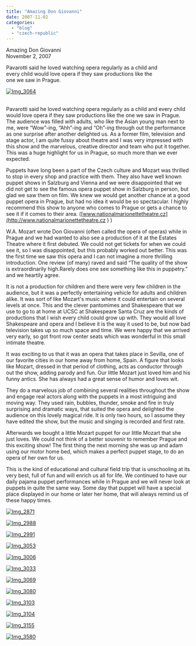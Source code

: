 ```yaml
---
title: "Amazing Don Giovanni"
date: 2007-11-02
categories: 
  - "blog"
  - "czech-republic"
---
```


Amazing Don Giovanni  
November 2, 2007

Pavarotti said he loved watching opera regularly as a child and  
every child would love opera if they saw productions like the  
one we saw in Prague.

<!--more-->

[![Img_3064](https://pub-ac94b3f306b24c0dba4238943c97f2e1.r2.dev/soultravelers3/images/2008/02/24/img_3064.png "Img_3064")](https://pub-ac94b3f306b24c0dba4238943c97f2e1.r2.dev/photos/uncategorized/2008/02/24/img_3064.png)

[  
](https://pub-ac94b3f306b24c0dba4238943c97f2e1.r2.dev/photos/uncategorized/2008/02/24/img_2871.png)Pavarotti said he loved watching opera regularly as a child and every child would love opera if they saw productions like the one we saw in Prague. The audience was filled with adults, who like the Asian young man next to me, were “Wow”-ing, “Ahh”-ing and “Oh”-ing through out the performance as one surprise after another delighted us. As a former film, television and stage actor, I am quite fussy about theatre and I was very impressed with this show and the marvelous, creative director and team who put it together. This was a huge highlight for us in Prague, so much more than we ever expected.

Puppets have long been a part of the Czech culture and Mozart was thrilled to stop in every shop and practice with them. They also have well known puppet shows in Salzburg and Vienna and we were disappointed that we did not get to see the famous opera puppet show in Salzburg in person, but glad we saw them on film. We knew we would get another chance at a good puppet opera in Prague, but had no idea it would be so spectacular. I highly recommend this show to anyone who comes to Prague or gets a chance to see it if it comes to their area. ([www.nationalmarionettetheatre.cz](http://www.nationalmarionettetheatre.cz ) )

W.A. Mozart wrote Don Giovanni (often called the opera of operas) while in Prague and we had wanted to also see a production of it at the Estates Theatre where it first debuted. We could not get tickets for when we could see it, so I was disappointed, but this probably worked out better. This was the first time we saw this opera and I can not imagine a more thrilling introduction. One review (of many) raved and said “The quality of the show is extraordinarily high.Rarely does one see something like this in puppetry.” and we heartily agree.

It is not a production for children and there were very few children in the audience, but it was a perfectly entertaining vehicle for adults and children alike. It was sort of like Mozart's music where it could entertain on several levels at once. This and the clever pantomimes and Shakespeare that we use to go to at home at UCSC at Shakespeare Santa Cruz are the kinds of productions that I wish every child could grow up with. They would all love Shakespeare and opera and I believe it is the way it used to be, but now bad television takes up so much space and time. We were happy that we arrived very early, so got front row center seats which was wonderful in this small intimate theatre.

It was exciting to us that it was an opera that takes place in Sevilla, one of our favorite cities in our home away from home, Spain. A figure that looks like Mozart, dressed in that period of clothing, acts as conductor through out the show, adding parody and fun. Our little Mozart just loved him and his funny antics. She has always had a great sense of humor and loves wit.

They do a marvelous job of combining several realities throughout the show and engage real actors along with the puppets in a most intriguing and moving way. They used rain, bubbles, thunder, smoke and fire in truly surprising and dramatic ways, that suited the opera and delighted the audience on this lovely magical ride. It is only two hours, so I assume they have edited the show, but the music and singing is recorded and first rate.

Afterwards we bought a little Mozart puppet for our little Mozart that she just loves. We could not think of a better souvenir to remember Prague and this exciting show! The first thing the next morning she was up and adam using our motor home bed, which makes a perfect puppet stage, to do an opera of her own for us.

This is the kind of educational and cultural field trip that is unschooling at its very best, full of fun and will enrich us all for life. We continued to have our daily pajama puppet performances while in Prague and we will never look at puppets in quite the same way. Some day that puppet will have a special place displayed in our home or later her home, that will always remind us of these happy times.

[![Img_2871](https://pub-ac94b3f306b24c0dba4238943c97f2e1.r2.dev/soultravelers3/images/2008/02/24/img_2871.png "Img_2871")](https://pub-ac94b3f306b24c0dba4238943c97f2e1.r2.dev/photos/uncategorized/2008/02/24/img_2871.png)

[![Img_2988](https://pub-ac94b3f306b24c0dba4238943c97f2e1.r2.dev/soultravelers3/images/2008/02/24/img_2988.png "Img_2988")](https://pub-ac94b3f306b24c0dba4238943c97f2e1.r2.dev/photos/uncategorized/2008/02/24/img_2988.png)

[![Img_2991](https://pub-ac94b3f306b24c0dba4238943c97f2e1.r2.dev/soultravelers3/images/2008/02/24/img_2991.png "Img_2991")](https://pub-ac94b3f306b24c0dba4238943c97f2e1.r2.dev/photos/uncategorized/2008/02/24/img_2991.png)

[![Img_3053](https://pub-ac94b3f306b24c0dba4238943c97f2e1.r2.dev/soultravelers3/images/2008/02/24/img_3053.png "Img_3053")](https://pub-ac94b3f306b24c0dba4238943c97f2e1.r2.dev/photos/uncategorized/2008/02/24/img_3053.png)

[![Img_3006](https://pub-ac94b3f306b24c0dba4238943c97f2e1.r2.dev/soultravelers3/images/2008/02/24/img_3006.png "Img_3006")](https://pub-ac94b3f306b24c0dba4238943c97f2e1.r2.dev/photos/uncategorized/2008/02/24/img_3006.png)

[![Img_3033](https://pub-ac94b3f306b24c0dba4238943c97f2e1.r2.dev/soultravelers3/images/2008/02/24/img_3033.png "Img_3033")](https://pub-ac94b3f306b24c0dba4238943c97f2e1.r2.dev/photos/uncategorized/2008/02/24/img_3033.png)

[![Img_3069](https://pub-ac94b3f306b24c0dba4238943c97f2e1.r2.dev/soultravelers3/images/2008/02/24/img_3069.png "Img_3069")](https://pub-ac94b3f306b24c0dba4238943c97f2e1.r2.dev/photos/uncategorized/2008/02/24/img_3069.png)

[![Img_3080](https://pub-ac94b3f306b24c0dba4238943c97f2e1.r2.dev/soultravelers3/images/2008/02/24/img_3080.png "Img_3080")](https://pub-ac94b3f306b24c0dba4238943c97f2e1.r2.dev/photos/uncategorized/2008/02/24/img_3080.png)

[![Img_3103](https://pub-ac94b3f306b24c0dba4238943c97f2e1.r2.dev/soultravelers3/images/2008/02/24/img_3103.png "Img_3103")](https://pub-ac94b3f306b24c0dba4238943c97f2e1.r2.dev/photos/uncategorized/2008/02/24/img_3103.png)

[![Img_3104](https://pub-ac94b3f306b24c0dba4238943c97f2e1.r2.dev/soultravelers3/images/2008/02/24/img_3104.png "Img_3104")](https://pub-ac94b3f306b24c0dba4238943c97f2e1.r2.dev/photos/uncategorized/2008/02/24/img_3104.png)

[![Img_3155](https://pub-ac94b3f306b24c0dba4238943c97f2e1.r2.dev/soultravelers3/images/2008/02/24/img_3155.png "Img_3155")](https://pub-ac94b3f306b24c0dba4238943c97f2e1.r2.dev/photos/uncategorized/2008/02/24/img_3155.png)

[![Img_3580](https://pub-ac94b3f306b24c0dba4238943c97f2e1.r2.dev/soultravelers3/images/2008/02/24/img_3580.png "Img_3580")](https://pub-ac94b3f306b24c0dba4238943c97f2e1.r2.dev/photos/uncategorized/2008/02/24/img_3580.png)
